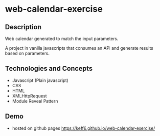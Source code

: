 # web-calendar-exercise

## Description

Web calendar generated to match the input parameters.

A project in vanilla javascripts that consumes an API and generate results based on parameters.

## Technologies and Concepts

* Javascript (Plain javascript)
* CSS
* HTML
* XMLHttpRequest
* Module Reveal Pattern

## Demo

* hosted on github pages
https://keff6.github.io/web-calendar-exercise/
